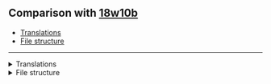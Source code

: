 ## Comparison with [18w10b](https://github.com/PixiGeko/Minecraft-generated-data/tree/18w10b)

- [Translations](#translations)
- [File structure](#file-structure)

<hr/>
<details><summary>Translations</summary>
<details>
<summary>
Changes
</summary>

```
block.minecraft.blue_dead_coral: Blue DeadDead Blue Coral
block.minecraft.pink_dead_coral: Pink DeadDead Pink Coral
block.minecraft.purple_dead_coral: Dead Purple Dead Coral
block.minecraft.red_dead_coral: Red DeaDead Red Coral
block.minecraft.yellow_dead_coral: Dead Yellow Dead Coral
```

</details>
</details>
<details><summary>File structure</summary>
<details>
<summary>
data
</summary>

```diff
- minecraft/tags/blocks/water_hacked.json
- minecraft/tags/blocks/waterlogged.json
```

</details>
</details>